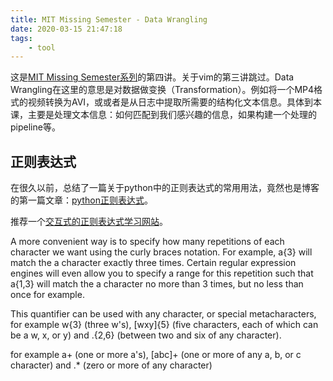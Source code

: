 ```yaml
---
title: MIT Missing Semester - Data Wrangling
date: 2020-03-15 21:47:18
tags:
    - tool
---
```


这是[MIT Missing Semester系列](https://missing.csail.mit.edu/2020/data-wrangling/)的第四讲。关于vim的第三讲跳过。Data Wrangling在这里的意思是对数据做变换（Transformation）。例如将一个MP4格式的视频转换为AVI，或或者是从日志中提取所需要的结构化文本信息。具体到本课，主要是处理文本信息：如何匹配到我们感兴趣的信息，如果构建一个处理的pipeline等。

## 正则表达式

在很久以前，总结了一篇关于python中的正则表达式的常用用法，竟然也是博客的第一篇文章：[python正则表达式](https://xmfbit.github.io/2014/07/17/python-reg-exp/)。

推荐一个[交互式的正则表达式学习网站](https://regexone.com/)。


A more convenient way is to specify how many repetitions of each character we want using the curly braces notation. For example, a{3} will match the a character exactly three times. Certain regular expression engines will even allow you to specify a range for this repetition such that a{1,3} will match the a character no more than 3 times, but no less than once for example.

This quantifier can be used with any character, or special metacharacters, for example w{3} (three w's), [wxy]{5} (five characters, each of which can be a w, x, or y) and .{2,6} (between two and six of any character).

for example a+ (one or more a's), [abc]+ (one or more of any a, b, or c character) and .* (zero or more of any character)